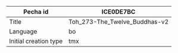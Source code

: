|Pecha id | ICE0DE7BC
| --- | --- 
|Title | Toh_273-The_Twelve_Buddhas-v2 
|Language | bo
|Initial creation type | tmx